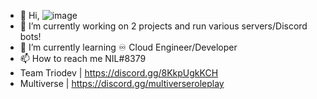 - 👋 Hi, ![image](https://user-images.githubusercontent.com/84989087/188270461-3b6d1ebd-4b81-42f2-b6da-3649cb3424a1.png)
- 🔭 I’m currently working on 2 projects and run various servers/Discord bots!
- 🌱 I’m currently learning ♾️ Cloud Engineer/Developer
- 📫 How to reach me NIL#8379
- Team Triodev | https://discord.gg/8KkpUgkKCH
- Multiverse  | https://discord.gg/multiverseroleplay


<!---
NilUwU/NilUwU is a ✨ special ✨ repository because its `README.md` (this file) appears on your GitHub profile.
You can click the Preview link to take a look at your changes.
--->
